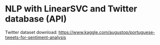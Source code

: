 # NLP with LinearSVC and Twitter database (API)

Twitter dataset download:
https://www.kaggle.com/augustop/portuguese-tweets-for-sentiment-analysis
